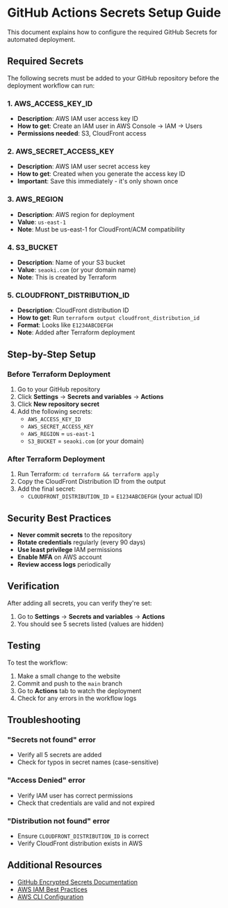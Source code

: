 # GitHub Actions Secrets Setup Guide

This document explains how to configure the required GitHub Secrets for automated deployment.

## Required Secrets

The following secrets must be added to your GitHub repository before the deployment workflow can run:

### 1. AWS_ACCESS_KEY_ID
- **Description**: AWS IAM user access key ID
- **How to get**: Create an IAM user in AWS Console → IAM → Users
- **Permissions needed**: S3, CloudFront access

### 2. AWS_SECRET_ACCESS_KEY
- **Description**: AWS IAM user secret access key
- **How to get**: Created when you generate the access key ID
- **Important**: Save this immediately - it's only shown once

### 3. AWS_REGION
- **Description**: AWS region for deployment
- **Value**: `us-east-1`
- **Note**: Must be us-east-1 for CloudFront/ACM compatibility

### 4. S3_BUCKET
- **Description**: Name of your S3 bucket
- **Value**: `seaoki.com` (or your domain name)
- **Note**: This is created by Terraform

### 5. CLOUDFRONT_DISTRIBUTION_ID
- **Description**: CloudFront distribution ID
- **How to get**: Run `terraform output cloudfront_distribution_id`
- **Format**: Looks like `E1234ABCDEFGH`
- **Note**: Added after Terraform deployment

## Step-by-Step Setup

### Before Terraform Deployment

1. Go to your GitHub repository
2. Click **Settings** → **Secrets and variables** → **Actions**
3. Click **New repository secret**
4. Add the following secrets:
   - `AWS_ACCESS_KEY_ID`
   - `AWS_SECRET_ACCESS_KEY`
   - `AWS_REGION` = `us-east-1`
   - `S3_BUCKET` = `seaoki.com` (or your domain)

### After Terraform Deployment

1. Run Terraform: `cd terraform && terraform apply`
2. Copy the CloudFront Distribution ID from the output
3. Add the final secret:
   - `CLOUDFRONT_DISTRIBUTION_ID` = `E1234ABCDEFGH` (your actual ID)

## Security Best Practices

- **Never commit secrets** to the repository
- **Rotate credentials** regularly (every 90 days)
- **Use least privilege** IAM permissions
- **Enable MFA** on AWS account
- **Review access logs** periodically

## Verification

After adding all secrets, you can verify they're set:

1. Go to **Settings** → **Secrets and variables** → **Actions**
2. You should see 5 secrets listed (values are hidden)

## Testing

To test the workflow:

1. Make a small change to the website
2. Commit and push to the `main` branch
3. Go to **Actions** tab to watch the deployment
4. Check for any errors in the workflow logs

## Troubleshooting

### "Secrets not found" error
- Verify all 5 secrets are added
- Check for typos in secret names (case-sensitive)

### "Access Denied" error
- Verify IAM user has correct permissions
- Check that credentials are valid and not expired

### "Distribution not found" error
- Ensure `CLOUDFRONT_DISTRIBUTION_ID` is correct
- Verify CloudFront distribution exists in AWS

## Additional Resources

- [GitHub Encrypted Secrets Documentation](https://docs.github.com/en/actions/security-guides/encrypted-secrets)
- [AWS IAM Best Practices](https://docs.aws.amazon.com/IAM/latest/UserGuide/best-practices.html)
- [AWS CLI Configuration](https://docs.aws.amazon.com/cli/latest/userguide/cli-configure-files.html)
